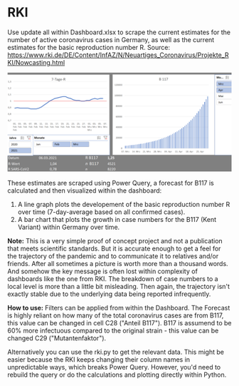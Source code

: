 # RKI

Use update all within Dashboard.xlsx to scrape the current estimates for the number of active coronavirus cases in Germany,
as well as the current estimates for the basic reproduction number R.
Source: https://www.rki.de/DE/Content/InfAZ/N/Neuartiges_Coronavirus/Projekte_RKI/Nowcasting.html

![](dashboard.png)

These estimates are scraped using Power Query, a forecast for B117 is calculated and then visualized within the dashboard:
  1. A line graph plots the developement of the basic reproduction number R over time (7-day-average based on all confirmed cases). 
  2. A bar chart that plots the growth in case numbers for the B117 (Kent Variant) within Germany over time.
  
**Note:** This is a very simple proof of concept project and not a publication that meets scientific standards.
But it is accurate enough to get a feel for the trajectory of the pandemic and to communicate it to relatives and/or friends. After all sometimes a picture is worth more than a thousand words. And somehow the key message is often lost within complexity of dashboards like the one from RKI. The breakdown of case numbers to a local level is more than a little bit misleading. Then again, the trajectory isn't exactly stable due to the underlying data being reported infrequently.

**How to use:**
Filters can be applied from within the Dashboard.
The Forecast is highly reliant on how many of the total coronavirus cases are from B117, this value can be changed in cell C28 ("Anteil B117").
B117 is assumend to be 60% more infectuous compared to the original strain - this value can be changed C29 ("Mutantenfaktor").

Alternatively you can use the rki.py to get the relevant data. 
This might be easier because the RKI keeps changing their column names in unpredictable ways, which breaks Power Query. 
However, you'd need to rebuild the query or do the calculations and plotting directly within Python.
